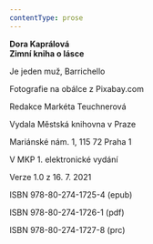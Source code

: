 ```yaml
---
contentType: prose
---
```


**Dora Kaprálová  
Zimní kniha o lásce**

Je jeden muž, Barrichello

Fotografie na obálce z Pixabay.com

  

Redakce Markéta Teuchnerová

Vydala Městská knihovna v Praze

  

Mariánské nám. 1, 115 72 Praha 1

V MKP 1. elektronické vydání

  

Verze 1.0 z 16. 7. 2021

ISBN 978-80-274-1725-4 (epub)

  

ISBN 978-80-274-1726-1 (pdf)

  

ISBN 978-80-274-1727-8 (prc)
